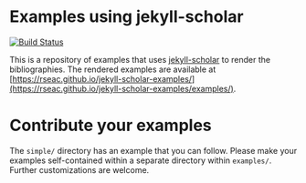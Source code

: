 # Examples using jekyll-scholar

[![Build Status](https://travis-ci.org/rseac/jekyll-scholar-examples.png?branch=master)](https://travis-ci.org/rseac/jekyll-scholar-examples)

This is a repository of examples that uses [jekyll-scholar](https://github.com/inukshuk/jekyll-scholar) to render the bibliographies. The rendered examples are available at [https://rseac.github.io/jekyll-scholar-examples/](https://rseac.github.io/jekyll-scholar-examples/examples/).

# Contribute your examples

The `simple/` directory has an example that you can follow.  Please make your examples self-contained within a separate directory within `examples/`. Further customizations are welcome.
